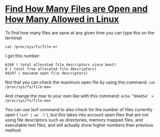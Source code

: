 # [Find How Many Files are Open and How Many Allowed in Linux](http://element14.wordpress.com/2008/01/22/find-how-many-files-are-open-and-how-many-allowed-in-linux/)


To find how many files are opne at any given time you can type this on the terminal:
```
cat /proc/sys/fs/file-nr
```
I got this number:
```
6240 ( total allocated file descriptors since boot)
0 ( total free allocated file descriptors)
94297 ( maximum open file descriptors)
```

Not that you can check the maximum open file by using this command: `cat /proc/sys/fs/file-max`

And change the max to your own like with this command: `echo “804854″ > /proc/sys/fs/file-max`

You can use lsof command to also check for the number of files currently open ( `lsof | wc -l` ), but this takes into account open files that are not using file descriptors such as directories, memory mapped files, and executable text files, and will actually show higher numbers than previous method.
